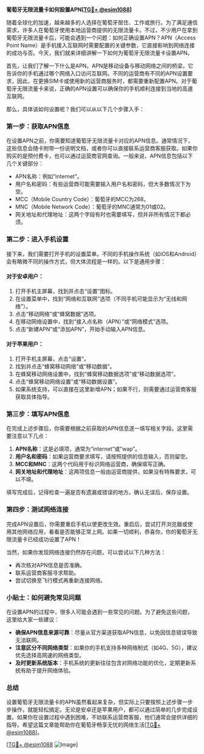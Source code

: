 **葡萄牙无限流量卡如何設置APN[[TG💪+ @esim1088](https://t.me/s/esim1088)]**

随着全球化的加速，越来越多的人选择在葡萄牙居住、工作或旅行。为了满足通信需求，许多人在葡萄牙使用本地运营商提供的无限流量卡。不过，不少用户在拿到葡萄牙无限流量卡后，可能会遇到一个问题：如何正确设置APN？APN（Access Point Name）是手机接入互联网时需要配置的关键参数，它直接影响到网络连接的成功与否。今天，我们就来详细讲解一下如何为葡萄牙无限流量卡设置APN。

首先，让我们了解一下什么是APN。APN是移动设备与移动网络之间的桥梁，它告诉你的手机通过哪个网络入口访问互联网。不同的运营商有不同的APN设置要求，因此，在更换SIM卡或使用新的运营商服务时，都需要重新配置APN。对于葡萄牙无限流量卡来说，正确的APN设置可以确保你的手机顺利连接到当地的高速互联网。

那么，具体该如何设置呢？我们可以从以下几个步骤入手：

### **第一步：获取APN信息**
在设置APN之前，你需要知道葡萄牙无限流量卡对应的APN信息。通常情况下，这些信息会随卡附带一份说明文档，或者你可以直接联系运营商客服获取。如果你购买的是预付费卡，也可以通过运营商官网查询。一般来说，APN信息包括以下几个关键部分：
- APN名称：例如“internet”。
- 用户名和密码：有些运营商可能需要输入用户名和密码，但大多数情况下为空。
- MCC（Mobile Country Code）：葡萄牙的MCC为268。
- MNC（Mobile Network Code）：葡萄牙的MNC通常为01或02。
- 网关地址和代理地址：这两个字段有时也需要填写，但并非所有情况下都必须。

### **第二步：进入手机设置**
接下来，我们需要打开手机的设置菜单。不同的手机操作系统（如iOS和Android）会有略微不同的操作方式，但大体流程是一样的。以下是通用步骤：

#### **对于安卓用户：**
1. 打开手机主屏幕，找到并点击“设置”图标。
2. 在设置菜单中，找到“网络和互联网”选项（不同手机可能显示为“无线和网络”）。
3. 点击“移动网络”或“蜂窝数据”选项。
4. 在移动网络设置中，找到“接入点名称（APN）”或“网络模式”选项。
5. 点击“新建APN”或“添加APN”，开始手动输入APN信息。

#### **对于苹果用户：**
1. 打开手机主屏幕，点击“设置”。
2. 找到并点击“蜂窝移动网络”或“移动数据”。
3. 在蜂窝移动网络设置中，找到“蜂窝移动数据选项”或“移动数据选项”。
4. 点击“蜂窝移动网络设置”或“移动数据设置”。
5. 如果系统支持，可以直接在这里新增APN；如果不行，则需要通过运营商客服获取具体指导。

### **第三步：填写APN信息**
在完成上述步骤后，你需要根据之前获取的APN信息逐一填写相关字段。这里需要注意以下几点：

1. **APN名称**：这是必填项，通常为“internet”或“wap”。
2. **用户名和密码**：如果运营商要求填写，请按照提供的信息输入，否则留空。
3. **MCC和MNC**：这两个代码用于标识网络运营商，确保填写正确。
4. **网关地址和代理地址**：这两项信息一般由运营商提供，如果没有特殊要求，可以不填。

填写完成后，记得检查一遍是否有遗漏或错误的地方。确认无误后，保存设置。

### **第四步：测试网络连接**
完成APN设置后，你需要重启手机以使更改生效。重启后，尝试打开浏览器或使用其他网络应用，看看是否能够正常上网。如果一切顺利，恭喜你，你的葡萄牙无限流量卡已经成功设置了APN！

当然，如果你发现网络连接仍然存在问题，可以尝试以下几种方法：
- 再次核对APN信息是否准确。
- 联系运营商客服寻求帮助。
- 尝试切换至飞行模式再重新连接网络。

### **小贴士：如何避免常见问题**
在设置APN的过程中，很多人可能会遇到一些常见的问题。为了避免这些问题，这里给大家一些建议：
- **确保APN信息来源可靠**：尽量从官方渠道获取APN信息，以免因信息错误导致无法联网。
- **注意区分不同网络类型**：如果你的手机支持多种网络制式（如4G、5G），建议优先选择高网速的网络类型。
- **及时更新系统版本**：手机系统的更新往往包含对网络功能的优化，定期更新系统有助于提升网络体验。

### **总结**
设置葡萄牙无限流量卡的APN虽然看起来复杂，但实际上只要按照上述步骤一步步操作，就能轻松搞定。无论是安卓还是苹果用户，都可以通过简单的几步完成设置。如果你在设置过程中遇到困难，不妨联系运营商客服，他们通常会提供详细的指导。希望这篇文章能帮助你在葡萄牙畅享无忧的网络生活[[TG💪+ @esim1088](https://t.me/s/esim1088)]。

[[TG💪+ @esim1088](https://t.me/s/esim1088) ![Image](https://i.postimg.cc/4NQfJmqS/Snipaste-2025-05-13-00-14-12.png)]